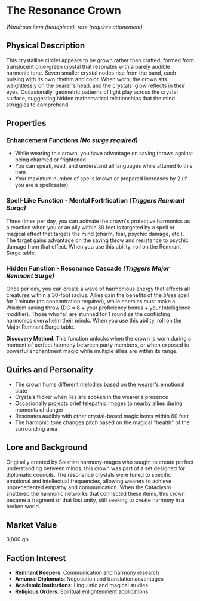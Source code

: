 # The Resonance Crown
*Wondrous item (headpiece), rare (requires attunement)*

## Physical Description
This crystalline circlet appears to be grown rather than crafted, formed from translucent blue-green crystal that resonates with a barely audible harmonic tone. Seven smaller crystal nodes rise from the band, each pulsing with its own rhythm and color. When worn, the crown sits weightlessly on the bearer's head, and the crystals' glow reflects in their eyes. Occasionally, geometric patterns of light play across the crystal surface, suggesting hidden mathematical relationships that the mind struggles to comprehend.

## Properties

### Enhancement Functions *(No surge required)*
- While wearing this crown, you have advantage on saving throws against being charmed or frightened
- You can speak, read, and understand all languages while attuned to this item
- Your maximum number of spells known or prepared increases by 2 (if you are a spellcaster)

### Spell-Like Function - Mental Fortification *(Triggers Remnant Surge)*
Three times per day, you can activate the crown's protective harmonics as a reaction when you or an ally within 30 feet is targeted by a spell or magical effect that targets the mind (charm, fear, psychic damage, etc.). The target gains advantage on the saving throw and resistance to psychic damage from that effect. When you use this ability, roll on the Remnant Surge table.

### Hidden Function - Resonance Cascade *(Triggers Major Remnant Surge)*
Once per day, you can create a wave of harmonious energy that affects all creatures within a 30-foot radius. Allies gain the benefits of the *bless* spell for 1 minute (no concentration required), while enemies must make a Wisdom saving throw (DC = 8 + your proficiency bonus + your Intelligence modifier). Those who fail are stunned for 1 round as the conflicting harmonics overwhelm their minds. When you use this ability, roll on the Major Remnant Surge table.

**Discovery Method**: This function unlocks when the crown is worn during a moment of perfect harmony between party members, or when exposed to powerful enchantment magic while multiple allies are within its range.

## Quirks and Personality
- The crown hums different melodies based on the wearer's emotional state
- Crystals flicker when lies are spoken in the wearer's presence
- Occasionally projects brief telepathic images to nearby allies during moments of danger
- Resonates audibly with other crystal-based magic items within 60 feet
- The harmonic tone changes pitch based on the magical "health" of the surrounding area

## Lore and Background
Originally created by Solarian harmony-mages who sought to create perfect understanding between minds, this crown was part of a set designed for diplomatic councils. The resonance crystals were tuned to specific emotional and intellectual frequencies, allowing wearers to achieve unprecedented empathy and communication. When the Cataclysm shattered the harmonic networks that connected these items, this crown became a fragment of that lost unity, still seeking to create harmony in a broken world.

## Market Value
3,800 gp

## Faction Interest
- **Remnant Keepers**: Communication and harmony research
- **Amunrai Diplomats**: Negotiation and translation advantages
- **Academic Institutions**: Linguistic and magical studies
- **Religious Orders**: Spiritual enlightenment applications